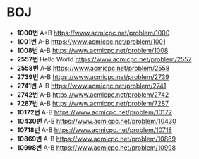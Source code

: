 # BOJ
* **1000번** A+B https://www.acmicpc.net/problem/1000  
* **1001번** A-B https://www.acmicpc.net/problem/1001  
* **1008번** A-B https://www.acmicpc.net/problem/1008  
* **2557번** Hello World https://www.acmicpc.net/problem/2557  
* **2558번** A-B https://www.acmicpc.net/problem/2558  
* **2739번** A-B https://www.acmicpc.net/problem/2739  
* **2741번** A-B https://www.acmicpc.net/problem/2741  
* **2742번** A-B https://www.acmicpc.net/problem/2742  
* **7287번** A-B https://www.acmicpc.net/problem/7287  
* **10172번** A-B https://www.acmicpc.net/problem/10172  
* **10430번** A-B https://www.acmicpc.net/problem/10430  
* **10718번** A-B https://www.acmicpc.net/problem/10718  
* **10869번** A-B https://www.acmicpc.net/problem/10869  
* **10998번** A-B https://www.acmicpc.net/problem/10998  
